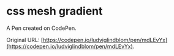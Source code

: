 # css mesh gradient

A Pen created on CodePen.

Original URL: [https://codepen.io/ludviglindblom/pen/mdLEvYx](https://codepen.io/ludviglindblom/pen/mdLEvYx).

